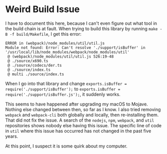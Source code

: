 # Weird Build Issue

I have to document this here, because I can't even figure out what tool in the
build chain is at fault. When trying to build this library by running
`make -B -f build/Makefile`, I get this error:

```
ERROR in (webpack)/node_modules/util/util.js
Module not found: Error: Can't resolve './support/isBuffer' in '/usr/local/lib/node_modules/webpack/node_modules/util'
 @ (webpack)/node_modules/util/util.js 526:19-48
 @ ./source/x690.ts
 @ ./source/codecs/der.ts
 @ ./source/index.ts
 @ multi ./source/index.ts
```

When I go into that library and change
`exports.isBuffer = require('./support/isBuffer');` to
`exports.isBuffer = require('./support/isBuffer.js');`, it suddenly works.

This seems to have happened after upgrading my macOS to Mojave. Nothing else
changed between then, so far as I know. I also tried removing `webpack` and
`webpack-cli` both globally and locally, then re-installing them. That did not
fix the issue. A search of the `nodejs`, `npm`, `webpack`, and `util`
repositories shows nobody else having this issue. The specific line of code in
`util` where this issue has occurred has not changed in the past five years.

At this point, I suspect it is some quirk about my computer.